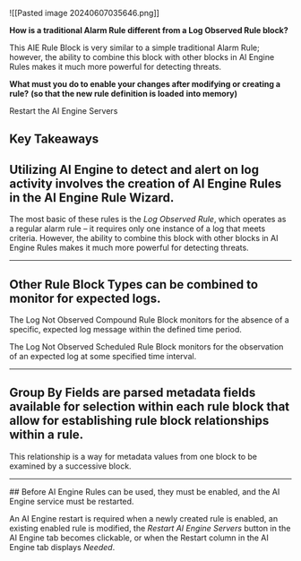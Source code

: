 
![[Pasted image 20240607035646.png]]

**How is a traditional Alarm Rule **different from a Log Observed Rule block?****

This AIE Rule Block is very similar to a simple traditional Alarm Rule; however, the ability to combine this block with other blocks in AI Engine Rules makes it much more powerful for detecting threats.



**What must you do to enable your changes after modifying or creating a rule?** **(so that the new rule definition is loaded** **into memory)**

Restart the AI Engine Servers


## Key Takeaways


## Utilizing AI Engine to detect and alert on log activity involves the creation of AI Engine Rules in the AI Engine Rule Wizard.

The most basic of these rules is the _Log Observed Rule_, which operates as a regular alarm rule – it requires only one instance of a log that meets criteria. However, the ability to combine this block with other blocks in AI Engine Rules makes it much more powerful for detecting threats.


<hr>


## Other Rule Block Types can be combined to monitor for expected logs.

The Log Not Observed Compound Rule Block monitors for the absence of a specific, expected log message within the defined time period.

The Log Not Observed Scheduled Rule Block monitors for the observation of an expected log at some specified time interval.


<hr>

## Group By Fields are parsed metadata fields available for selection within each rule block that allow for establishing rule block relationships within a rule.

This relationship is a way for metadata values from one block to be examined by a successive block.

<hr>
## Before AI Engine Rules can be used, they must be enabled, and the AI Engine service must be restarted.

An AI Engine restart is required when a newly created rule is enabled, an existing enabled rule is modified, the _Restart AI Engine Servers_ button in the AI Engine tab becomes clickable, or when the Restart column in the AI Engine tab displays _Needed_.

